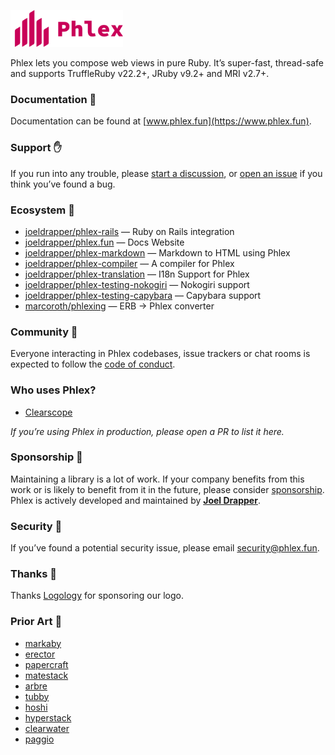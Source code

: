 <a href="https://www.phlex.fun"><img alt="Phlex logo" src="phlex_logo.png" width="180" /></a>

Phlex lets you compose web views in pure Ruby. It’s super-fast, thread-safe and supports TruffleRuby v22.2+, JRuby v9.2+ and MRI v2.7+.

### Documentation 📗

Documentation can be found at [www.phlex.fun](https://www.phlex.fun).

### Support ✋

If you run into any trouble, please [start a discussion](https://github.com/joeldrapper/phlex/discussions/new), or [open an issue](https://github.com/joeldrapper/phlex/issues/new) if you think you’ve found a bug.

### Ecosystem 🌱
- [joeldrapper/phlex-rails](https://github.com/joeldrapper/phlex-rails) — Ruby on Rails integration
- [joeldrapper/phlex.fun](https://github.com/joeldrapper/phlex.fun) — Docs Website
- [joeldrapper/phlex-markdown](https://github.com/joeldrapper/phlex-markdown) — Markdown to HTML using Phlex
- [joeldrapper/phlex-compiler](https://github.com/joeldrapper/phlex-compiler) — A compiler for Phlex
- [joeldrapper/phlex-translation](https://github.com/joeldrapper/phlex-translation) — I18n Support for Phlex 
- [joeldrapper/phlex-testing-nokogiri](https://github.com/joeldrapper/phlex-testing-nokogiri) — Nokogiri support
- [joeldrapper/phlex-testing-capybara](https://github.com/joeldrapper/phlex-testing-capybara) — Capybara support
- [marcoroth/phlexing](https://github.com/marcoroth/phlexing) — ERB → Phlex converter

### Community 🙌

Everyone interacting in Phlex codebases, issue trackers or chat rooms is expected to follow the [code of conduct](https://github.com/joeldrapper/phlex/blob/main/CODE_OF_CONDUCT.md).

### Who uses Phlex?

- [Clearscope](https://www.clearscope.io)

*If you’re using Phlex in production, please open a PR to list it here.*

### Sponsorship 💖

Maintaining a library is a lot of work. If your company benefits from this work or is likely to benefit from it in the future, please consider [sponsorship](https://github.com/sponsors/joeldrapper). Phlex is actively developed and maintained by **[Joel Drapper](https://github.com/sponsors/joeldrapper)**.

### Security 🚨

If you’ve found a potential security issue, please email [security@phlex.fun](mailto:security@phlex.fun).

### Thanks 🙏

Thanks [Logology](https://www.logology.co) for sponsoring our logo.

### Prior Art 🎨

- [markaby](https://github.com/markaby/markaby)
- [erector](https://github.com/erector/erector)
- [papercraft](https://github.com/digital-fabric/papercraft)
- [matestack](https://github.com/matestack/matestack-ui-core)
- [arbre](https://github.com/activeadmin/arbre)
- [tubby](https://github.com/judofyr/tubby)
- [hoshi](https://github.com/pete/hoshi)
- [hyperstack](https://github.com/hyperstack-org/hyperstack)
- [clearwater](https://github.com/clearwater-rb/clearwater)
- [paggio](https://github.com/opal/paggio)
